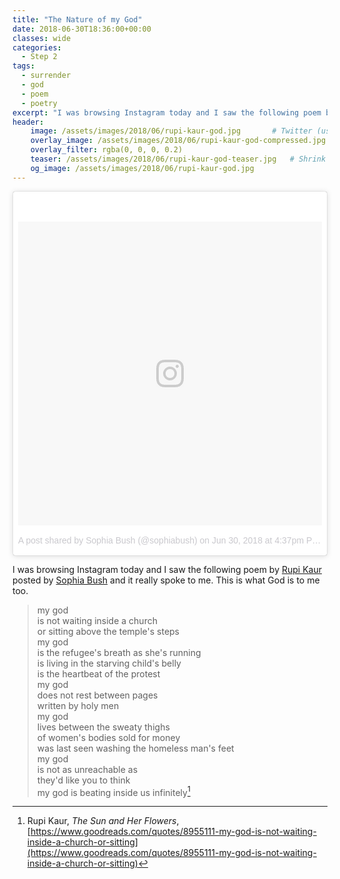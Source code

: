 ```yaml
---
title: "The Nature of my God"
date: 2018-06-30T18:36:00+00:00
classes: wide
categories:
  - Step 2
tags:
  - surrender
  - god
  - poem
  - poetry
excerpt: "I was browsing Instagram today and I saw the following poem by [Rupi Kaur](https://www.instagram.com/rupikaur_/) posted by [Sophia Bush](https://www.instagram.com/sophiabush/) and it really spoke to me. This is what God is to me too."
header:
    image: /assets/images/2018/06/rupi-kaur-god.jpg       # Twitter (use 'overlay_image')
    overlay_image: /assets/images/2018/06/rupi-kaur-god-compressed.jpg  # Article header at 2048x768
    overlay_filter: rgba(0, 0, 0, 0.2)
    teaser: /assets/images/2018/06/rupi-kaur-god-teaser.jpg   # Shrink image to 575x216
    og_image: /assets/images/2018/06/rupi-kaur-god.jpg
---
```


<blockquote class="instagram-media" data-instgrm-permalink="https://www.instagram.com/p/BkquFiIDZ4Z/" data-instgrm-version="8" style=" background:#FFF; border:0; border-radius:3px; box-shadow:0 0 1px 0 rgba(0,0,0,0.5),0 1px 10px 0 rgba(0,0,0,0.15); margin: 1px; max-width:658px; padding:0; width:99.375%; width:-webkit-calc(100% - 2px); width:calc(100% - 2px);"><div style="padding:8px;"> <div style=" background:#F8F8F8; line-height:0; margin-top:40px; padding:50.0% 0; text-align:center; width:100%;"> <div style=" background:url(data:image/png;base64,iVBORw0KGgoAAAANSUhEUgAAACwAAAAsCAMAAAApWqozAAAABGdBTUEAALGPC/xhBQAAAAFzUkdCAK7OHOkAAAAMUExURczMzPf399fX1+bm5mzY9AMAAADiSURBVDjLvZXbEsMgCES5/P8/t9FuRVCRmU73JWlzosgSIIZURCjo/ad+EQJJB4Hv8BFt+IDpQoCx1wjOSBFhh2XssxEIYn3ulI/6MNReE07UIWJEv8UEOWDS88LY97kqyTliJKKtuYBbruAyVh5wOHiXmpi5we58Ek028czwyuQdLKPG1Bkb4NnM+VeAnfHqn1k4+GPT6uGQcvu2h2OVuIf/gWUFyy8OWEpdyZSa3aVCqpVoVvzZZ2VTnn2wU8qzVjDDetO90GSy9mVLqtgYSy231MxrY6I2gGqjrTY0L8fxCxfCBbhWrsYYAAAAAElFTkSuQmCC); display:block; height:44px; margin:0 auto -44px; position:relative; top:-22px; width:44px;"></div></div><p style=" color:#c9c8cd; font-family:Arial,sans-serif; font-size:14px; line-height:17px; margin-bottom:0; margin-top:8px; overflow:hidden; padding:8px 0 7px; text-align:center; text-overflow:ellipsis; white-space:nowrap;"><a href="https://www.instagram.com/p/BkquFiIDZ4Z/" style=" color:#c9c8cd; font-family:Arial,sans-serif; font-size:14px; font-style:normal; font-weight:normal; line-height:17px; text-decoration:none;" target="_blank">A post shared by Sophia Bush (@sophiabush)</a> on <time style=" font-family:Arial,sans-serif; font-size:14px; line-height:17px;" datetime="2018-06-30T23:37:15+00:00">Jun 30, 2018 at 4:37pm PDT</time></p></div></blockquote> <script async defer src="//www.instagram.com/embed.js"></script>

I was browsing Instagram today and I saw the following poem by [Rupi Kaur](https://www.instagram.com/rupikaur_/) posted by [Sophia Bush](https://www.instagram.com/sophiabush/) and it really spoke to me. This is what God is to me too.

> my god   
> is not waiting inside a church   
> or sitting above the temple's steps   
> my god   
> is the refugee's breath as she's running   
> is living in the starving child's belly   
> is the heartbeat of the protest   
> my god   
> does not rest between pages   
> written by holy men   
> my god   
> lives between the sweaty thighs   
> of women's bodies sold for money   
> was last seen washing the homeless man's feet   
> my god   
> is not as unreachable as   
> they'd like you to think   
> my god is beating inside us infinitely[^1]   

[^1]: Rupi Kaur, *The Sun and Her Flowers*, [https://www.goodreads.com/quotes/8955111-my-god-is-not-waiting-inside-a-church-or-sitting](https://www.goodreads.com/quotes/8955111-my-god-is-not-waiting-inside-a-church-or-sitting)
